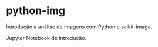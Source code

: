 # python-img
Introdução à análise de imagens com Python e scikit-image.

Jupyter Notebook de introdução.

